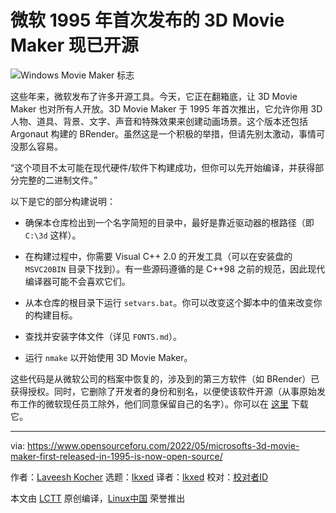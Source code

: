 [#]: subject: "Microsoft’s 3D Movie Maker, First Released In 1995, Is Now Open Source"
[#]: via: "https://www.opensourceforu.com/2022/05/microsofts-3d-movie-maker-first-released-in-1995-is-now-open-source/"
[#]: author: "Laveesh Kocher https://www.opensourceforu.com/author/laveesh-kocher/"
[#]: collector: "lkxed"
[#]: translator: "lkxed"
[#]: reviewer: " "
[#]: publisher: " "
[#]: url: " "

微软 1995 年首次发布的 3D Movie Maker 现已开源
======
![Windows Movie Maker 标志][1]

这些年来，微软发布了许多开源工具。今天，它正在翻箱底，让 3D Movie Maker 也对所有人开放。3D Movie Maker 于 1995 年首次推出，它允许你用 3D 人物、道具、背景、文字、声音和特殊效果来创建动画场景。这个版本还包括 Argonaut 构建的 BRender。虽然这是一个积极的举措，但请先别太激动，事情可没那么容易。

“这个项目不太可能在现代硬件/软件下构建成功，但你可以先开始编译，并获得部分完整的二进制文件。”

以下是它的部分构建说明：

- 确保本仓库检出到一个名字简短的目录中，最好是靠近驱动器的根路径（即 `C:\3d` 这样）。

- 在构建过程中，你需要 Visual C++ 2.0 的开发工具（可以在安装盘的 `MSVC20BIN` 目录下找到）。有一些源码遵循的是 C++98 之前的规范，因此现代编译器可能不会喜欢它们。

- 从本仓库的根目录下运行 `setvars.bat`。你可以改变这个脚本中的值来改变你的构建目标。

- 查找并安装字体文件（详见 `FONTS.md`）。

- 运行 `nmake` 以开始使用 3D Movie Maker。

这些代码是从微软公司的档案中恢复的，涉及到的第三方软件（如 BRender）已获得授权。同时，它删除了开发者的身份和别名，以便使该软件开源（从事原始发布工作的微软现任员工除外，他们同意保留自己的名字）。你可以在 [这里][2] 下载它。

--------------------------------------------------------------------------------

via: https://www.opensourceforu.com/2022/05/microsofts-3d-movie-maker-first-released-in-1995-is-now-open-source/

作者：[Laveesh Kocher][a]
选题：[lkxed][b]
译者：[lkxed](https://github.com/lkxed)
校对：[校对者ID](https://github.com/校对者ID)

本文由 [LCTT](https://github.com/LCTT/TranslateProject) 原创编译，[Linux中国](https://linux.cn/) 荣誉推出

[a]: https://www.opensourceforu.com/author/laveesh-kocher/
[b]: https://github.com/lkxed
[1]: https://www.opensourceforu.com/wp-content/uploads/2022/05/windows-movie-maker-logo-696x392.png
[2]: https://github.com/microsoft/Microsoft-3D-Movie-Maker
